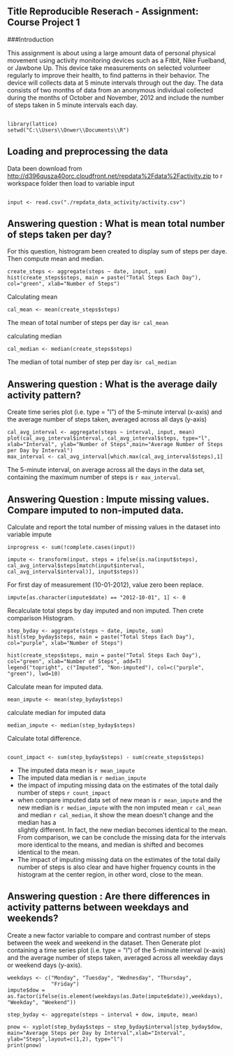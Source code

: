 ## Title Reproducible Reserach - Assignment: Course Project 1

###Introduction

This assignment is about using a large amount data of personal physical movement using activity monitoring devices such as a Fitbit, Nike Fuelband, or Jawbone Up. This device take measurements on selected volunteer regularly to improve their health, to find patterns in their behavior. The device will collects data at 5 minute intervals through out the day. The data consists of two months of data from an anonymous individual collected during the months of October and November, 2012 and include the number of steps taken in 5 minute intervals each day.

```{r include=FALSE}

library(lattice)
setwd("C:\\Users\\Onwer\\Documents\\R")

```


## Loading and preprocessing the data

Data been download from http://d396qusza40orc.cloudfront.net/repdata%2Fdata%2Factivity.zip to r workspace folder
then load to variable input

```{r}

input <- read.csv("./repdata_data_activity/activity.csv")

```


## Answering question : What is mean total number of steps taken per day?
For this question, histrogram been created to display sum of steps per daye. Then compute mean and median.

```{r echo=TRUE} 
create_steps <- aggregate(steps ~ date, input, sum)
hist(create_steps$steps, main = paste("Total Steps Each Day"), col="green", xlab="Number of Steps")
```

Calculating mean
```{r echo=TRUE}
cal_mean <- mean(create_steps$steps)

```
The mean of total number of steps per day is`r cal_mean`

calculating median
```{r}
cal_median <- median(create_steps$steps)
```

The median of total number of step per day is`r cal_median`



## Answering question : What is the average daily activity pattern?

Create time series plot (i.e. type = "l") of the 5-minute interval (x-axis) and the average number of steps taken, averaged across all days (y-axis)
```{r}
cal_avg_interval <- aggregate(steps ~ interval, input, mean)
plot(cal_avg_interval$interval, cal_avg_interval$steps, type="l", xlab="Interval", ylab="Number of Steps",main="Average Number of Steps per Day by Interval")
max_interval <- cal_avg_interval[which.max(cal_avg_interval$steps),1]
```

The 5-minute interval, on average across all the days in the data set, containing the maximum number of steps is `r max_interval`.

## Answering Question : Impute missing values. Compare imputed to non-imputed data.

Calculate and report the total number of missing values in the dataset into variable impute

```{r}
inprogress <- sum(!complete.cases(input))

impute <- transform(input, steps = ifelse(is.na(input$steps), cal_avg_interval$steps[match(input$interval, cal_avg_interval$interval)], input$steps))

```

For first day of measurement (10-01-2012), value zero been replace. 

```{r}
impute[as.character(impute$date) == "2012-10-01", 1] <- 0
```

Recalculate total steps by day imputed and non imputed. Then crete comparison Histogram. 
```{r}
step_byday <- aggregate(steps ~ date, impute, sum)
hist(step_byday$steps, main = paste("Total Steps Each Day"), col="purple", xlab="Number of Steps")
 
hist(create_steps$steps, main = paste("Total Steps Each Day"), col="green", xlab="Number of Steps", add=T)
legend("topright", c("Imputed", "Non-imputed"), col=c("purple", "green"), lwd=10)
```

Calculate mean for imputed data. 
```{r}
mean_impute <- mean(step_byday$steps)
```

calculate median for imputed data
```{r}
median_impute <- median(step_byday$steps)
```




Calculate total difference.
```{r}

count_impact <- sum(step_byday$steps) - sum(create_steps$steps)

```
* The imputed data mean is `r mean_impute`
* The imputed data median is `r median_impute`
* the impact of imputing missing data on the estimates of the total daily number of steps `r count_impact`
* when compare imputed data set of new mean is `r mean_impute` and the new median is `r median_impute` with the    non imputed mean `r cal_mean` and median `r cal_median`, it show the mean doesn't change and the median has a  
  slightly different. In fact, the new median becomes identical to the mean. From comparison, we can be conclude   the missing data for the intervals more identical to the means, and median is shifted and becomes identical to   the mean.
* The impact of imputing missing data on the estimates of the total daily number of steps is also clear and have   higher frquency counts in the histogram at the center region, in other word, close to the mean.



## Answering question : Are there differences in activity patterns between weekdays and weekends?

Create a new factor variable to compare and contrast number of steps between the week and weekend in the dataset. Then Generate plot containing a time series plot (i.e. type = "l") of the 5-minute interval (x-axis) and the average number of steps taken, averaged across all weekday days or weekend days (y-axis). 

``` {r}
weekdays <- c("Monday", "Tuesday", "Wednesday", "Thursday", 
              "Friday")
impute$dow = as.factor(ifelse(is.element(weekdays(as.Date(impute$date)),weekdays), "Weekday", "Weekend"))

step_byday <- aggregate(steps ~ interval + dow, impute, mean)

pnow <- xyplot(step_byday$steps ~ step_byday$interval|step_byday$dow, main="Average Steps per Day by Interval",xlab="Interval", ylab="Steps",layout=c(1,2), type="l")
print(pnow)

```
